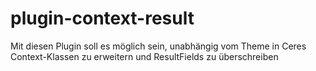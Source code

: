 # plugin-context-result
Mit diesen Plugin soll es möglich sein, unabhängig vom Theme in Ceres Context-Klassen zu erweitern und ResultFields zu überschreiben
